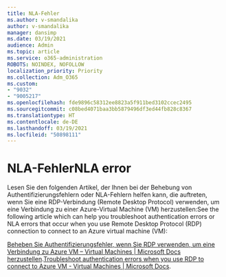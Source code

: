 ```yaml
---
title: NLA-Fehler
ms.author: v-smandalika
author: v-smandalika
manager: dansimp
ms.date: 03/19/2021
audience: Admin
ms.topic: article
ms.service: o365-administration
ROBOTS: NOINDEX, NOFOLLOW
localization_priority: Priority
ms.collection: Adm_O365
ms.custom:
- "9032"
- "9005217"
ms.openlocfilehash: fde9896c58312ee8823a5f911bed3102ccec2495
ms.sourcegitcommit: c08bed4071baa3bb5879496df3ed44fb828c8367
ms.translationtype: HT
ms.contentlocale: de-DE
ms.lasthandoff: 03/19/2021
ms.locfileid: "50898111"
---
```

# <a name="nla-error"></a><span data-ttu-id="fcf36-102">NLA-Fehler</span><span class="sxs-lookup"><span data-stu-id="fcf36-102">NLA error</span></span>

<span data-ttu-id="fcf36-103">Lesen Sie den folgenden Artikel, der Ihnen bei der Behebung von Authentifizierungsfehlern oder NLA-Fehlern helfen kann, die auftreten, wenn Sie eine RDP-Verbindung (Remote Desktop Protocol) verwenden, um eine Verbindung zu einer Azure-Virtual Machine (VM) herzustellen:</span><span class="sxs-lookup"><span data-stu-id="fcf36-103">See the following article which can help you troubleshoot authentication errors or NLA errors that occur when you use Remote Desktop Protocol (RDP) connection to connect to an Azure virtual machine (VM):</span></span>

<span data-ttu-id="fcf36-104">[Beheben Sie Authentifizierungsfehler, wenn Sie RDP verwenden, um eine Verbindung zu Azure VM – Virtual Machines | Microsoft Docs herzustellen](https://docs.microsoft.com/troubleshoot/azure/virtual-machines/cannot-connect-rdp-azure-vm).</span><span class="sxs-lookup"><span data-stu-id="fcf36-104">[Troubleshoot authentication errors when you use RDP to connect to Azure VM - Virtual Machines | Microsoft Docs](https://docs.microsoft.com/troubleshoot/azure/virtual-machines/cannot-connect-rdp-azure-vm).</span></span>



